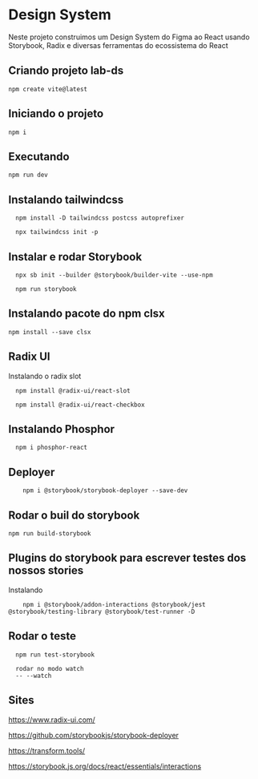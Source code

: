 # Design System 
Neste projeto construimos um Design System do Figma ao React usando Storybook, Radix e diversas ferramentas do ecossistema do React 

## Criando projeto lab-ds

  `npm create vite@latest`

## Iniciando o projeto

  `npm i `

## Executando 

  `npm run dev`

## Instalando tailwindcss
```
  npm install -D tailwindcss postcss autoprefixer

  npx tailwindcss init -p 
```

## Instalar e rodar Storybook
```
  npx sb init --builder @storybook/builder-vite --use-npm

  npm run storybook
```

## Instalando pacote do npm clsx

  `npm install --save clsx`

## Radix UI
Instalando o radix slot
```
  npm install @radix-ui/react-slot

  npm install @radix-ui/react-checkbox

```

## Instalando Phosphor
```
  npm i phosphor-react
```

  ## Deployer
```
    npm i @storybook/storybook-deployer --save-dev
```

## Rodar o buil do storybook

  `npm run build-storybook`

 ## Plugins do storybook para escrever testes dos nossos stories
  Instalando 
```  
    npm i @storybook/addon-interactions @storybook/jest  @storybook/testing-library @storybook/test-runner -D 

```

## Rodar o teste
```
  npm run test-storybook

  rodar no modo watch 
  -- --watch
```

## Sites
https://www.radix-ui.com/

https://github.com/storybookjs/storybook-deployer

https://transform.tools/

https://storybook.js.org/docs/react/essentials/interactions